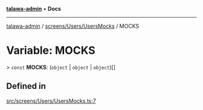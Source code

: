 [**talawa-admin**](../../../../README.md) • **Docs**

***

[talawa-admin](../../../../modules.md) / [screens/Users/UsersMocks](../README.md) / MOCKS

# Variable: MOCKS

\> `const` **MOCKS**: (`object` \| `object` \| `object`)[]

## Defined in

[src/screens/Users/UsersMocks.ts:7](https://github.com/PalisadoesFoundation/talawa-admin/blob/084ac7e92dede9766b77e75cf296f40165965140/src/screens/Users/UsersMocks.ts#L7)
